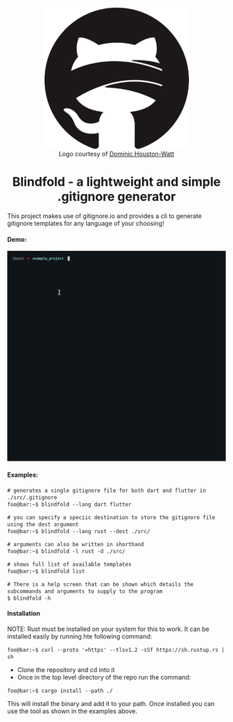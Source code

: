 <p align="center">
<img height="325" width="333" src="./assets/logo.png">
<br>
Logo courtesy of <a href="https://www.instagram.com/do.graphics/">Dominic Houston-Watt</a>
</p>
<h1 align="center"> Blindfold - a lightweight and simple .gitignore generator</h1>


This project makes use of gitignore.io and provides a cli to generate gitignore templates for any language of your choosing!

#### Demo:

![demo_video](./assets/demo.gif)


#### Examples:
```console
# generates a single gitignore file for both dart and flutter in ./src/.gitignore
foo@bar:~$ blindfold --lang dart flutter
```

```console
# you can specify a speciic destination to store the gitignore file using the dest argument
foo@bar:~$ blindfold --lang rust --dest ./src/
```

```console
# arguments can also be written in shorthand
foo@bar:~$ blindfold -l rust -d ./src/
```

```console
# shows full list of available templates
foo@bar:~$ blindfold list
```

```console
# There is a help screen that can be shown which details the subcommands and arguments to supply to the program
$ blindfold -h
```
#### Installation

NOTE: Rust must be installed on your system for this to work.
It can be installed easily by running hte following command:
```console
foo@bar:~$ curl --proto '=https' --tlsv1.2 -sSf https://sh.rustup.rs | sh
```

* Clone the repository and cd into it
* Once in the top level directory of the repo run the command:
```console
foo@bar:~$ cargo install --path ./
```

This will install the binary and add it to your path. Once installed you can use the tool as shown in the examples above.

